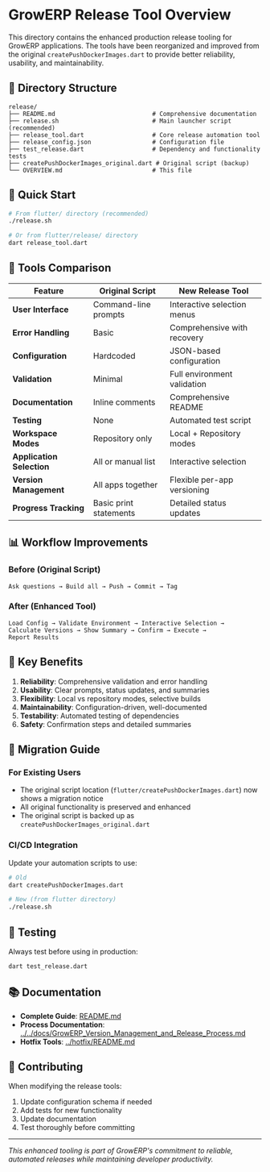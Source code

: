 # GrowERP Release Tool Overview

This directory contains the enhanced production release tooling for GrowERP applications. The tools have been reorganized and improved from the original `createPushDockerImages.dart` to provide better reliability, usability, and maintainability.

## 📁 Directory Structure

```
release/
├── README.md                           # Comprehensive documentation
├── release.sh                          # Main launcher script (recommended)
├── release_tool.dart                   # Core release automation tool
├── release_config.json                 # Configuration file
├── test_release.dart                   # Dependency and functionality tests
├── createPushDockerImages_original.dart # Original script (backup)
└── OVERVIEW.md                         # This file
```

## 🚀 Quick Start

```bash
# From flutter/ directory (recommended)
./release.sh

# Or from flutter/release/ directory
dart release_tool.dart
```

## 🔧 Tools Comparison

| Feature | Original Script | New Release Tool |
|---------|----------------|------------------|
| **User Interface** | Command-line prompts | Interactive selection menus |
| **Error Handling** | Basic | Comprehensive with recovery |
| **Configuration** | Hardcoded | JSON-based configuration |
| **Validation** | Minimal | Full environment validation |
| **Documentation** | Inline comments | Comprehensive README |
| **Testing** | None | Automated test script |
| **Workspace Modes** | Repository only | Local + Repository modes |
| **Application Selection** | All or manual list | Interactive selection |
| **Version Management** | All apps together | Flexible per-app versioning |
| **Progress Tracking** | Basic print statements | Detailed status updates |

## 📊 Workflow Improvements

### Before (Original Script)
```
Ask questions → Build all → Push → Commit → Tag
```

### After (Enhanced Tool)
```
Load Config → Validate Environment → Interactive Selection → 
Calculate Versions → Show Summary → Confirm → Execute → 
Report Results
```

## 🎯 Key Benefits

1. **Reliability**: Comprehensive validation and error handling
2. **Usability**: Clear prompts, status updates, and summaries
3. **Flexibility**: Local vs repository modes, selective builds
4. **Maintainability**: Configuration-driven, well-documented
5. **Testability**: Automated testing of dependencies
6. **Safety**: Confirmation steps and detailed summaries

## 🔄 Migration Guide

### For Existing Users
- The original script location (`flutter/createPushDockerImages.dart`) now shows a migration notice
- All original functionality is preserved and enhanced
- The original script is backed up as `createPushDockerImages_original.dart`

### CI/CD Integration
Update your automation scripts to use:
```bash
# Old
dart createPushDockerImages.dart

# New (from flutter directory)
./release.sh
```

## 🧪 Testing

Always test before using in production:
```bash
dart test_release.dart
```

## 📚 Documentation

- **Complete Guide**: [README.md](README.md)
- **Process Documentation**: [../../docs/GrowERP_Version_Management_and_Release_Process.md](../../docs/GrowERP_Version_Management_and_Release_Process.md)
- **Hotfix Tools**: [../hotfix/README.md](../hotfix/README.md)

## 🤝 Contributing

When modifying the release tools:
1. Update configuration schema if needed
2. Add tests for new functionality
3. Update documentation
4. Test thoroughly before committing

---

*This enhanced tooling is part of GrowERP's commitment to reliable, automated releases while maintaining developer productivity.*